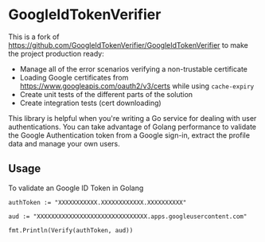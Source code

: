 # GoogleIdTokenVerifier

This is a fork of https://github.com/GoogleIdTokenVerifier/GoogleIdTokenVerifier to make the project production ready:
  - Manage all of the error scenarios verifying a non-trustable certificate
  - Loading Google certificates from https://www.googleapis.com/oauth2/v3/certs while using `cache-expiry`
  - Create unit tests of the different parts of the solution
  - Create integration tests (cert downloading)

This library is helpful when you're writing a Go service for dealing with user authentications. You can take advantage of Golang performance to validate the Google Authentication token from a Google sign-in, extract the profile data and manage your own users.

## Usage
To validate an Google ID Token in Golang


```
authToken := "XXXXXXXXXXX.XXXXXXXXXXXX.XXXXXXXXXX"

aud := "XXXXXXXXXXXXXXXXXXXXXXXXXXXXXXX.apps.googleusercontent.com"

fmt.Println(Verify(authToken, aud))
```

